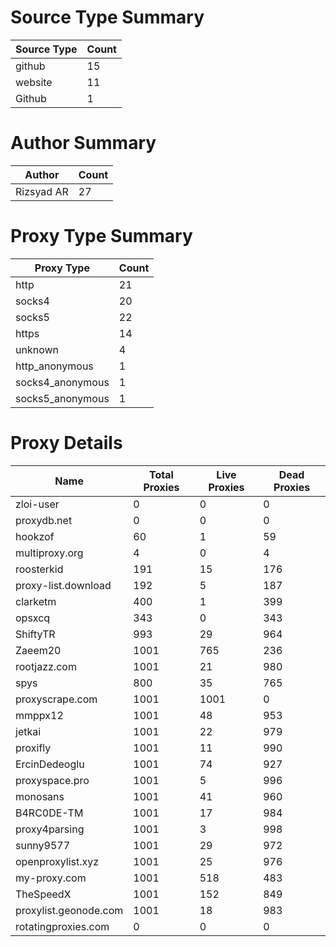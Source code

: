 # Source Type Summary

| Source Type | Count |
|-------------|-------|
| github | 15 |
| website | 11 |
| Github | 1 |


# Author Summary

| Author | Count |
|--------|-------|
| Rizsyad AR | 27 |


# Proxy Type Summary

| Proxy Type | Count |
|------------|-------|
| http | 21 |
| socks4 | 20 |
| socks5 | 22 |
| https | 14 |
| unknown | 4 |
| http_anonymous | 1 |
| socks4_anonymous | 1 |
| socks5_anonymous | 1 |


# Proxy Details

| Name | Total Proxies | Live Proxies | Dead Proxies |
|------|---------------|--------------|---------------|
| zloi-user | 0 | 0 | 0 |
| proxydb.net | 0 | 0 | 0 |
| hookzof | 60 | 1 | 59 |
| multiproxy.org | 4 | 0 | 4 |
| roosterkid | 191 | 15 | 176 |
| proxy-list.download | 192 | 5 | 187 |
| clarketm | 400 | 1 | 399 |
| opsxcq | 343 | 0 | 343 |
| ShiftyTR | 993 | 29 | 964 |
| Zaeem20 | 1001 | 765 | 236 |
| rootjazz.com | 1001 | 21 | 980 |
| spys | 800 | 35 | 765 |
| proxyscrape.com | 1001 | 1001 | 0 |
| mmppx12 | 1001 | 48 | 953 |
| jetkai | 1001 | 22 | 979 |
| proxifly | 1001 | 11 | 990 |
| ErcinDedeoglu | 1001 | 74 | 927 |
| proxyspace.pro | 1001 | 5 | 996 |
| monosans | 1001 | 41 | 960 |
| B4RC0DE-TM | 1001 | 17 | 984 |
| proxy4parsing | 1001 | 3 | 998 |
| sunny9577 | 1001 | 29 | 972 |
| openproxylist.xyz | 1001 | 25 | 976 |
| my-proxy.com | 1001 | 518 | 483 |
| TheSpeedX | 1001 | 152 | 849 |
| proxylist.geonode.com | 1001 | 18 | 983 |
| rotatingproxies.com | 0 | 0 | 0 |
